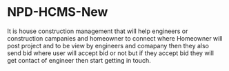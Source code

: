 # NPD-HCMS-New
It is house construction management that will help engineers or construction campanies and homeowner to connect where Homeowner will post project and to be view by engineers and comapany then they also send bid where user will accept bid or not but if they accept bid they will get contact of engineer then start getting in touch.

